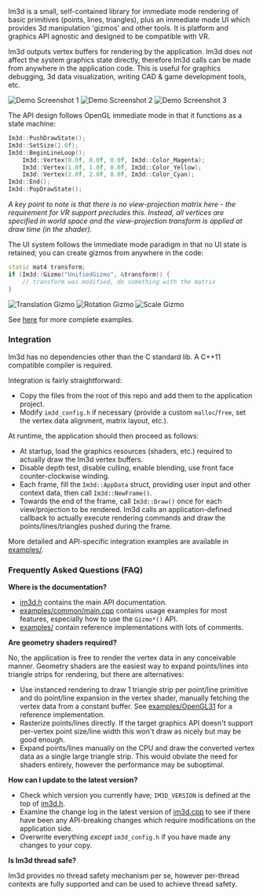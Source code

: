 Im3d is a small, self-contained library for immediate mode rendering of basic primitives (points, lines, triangles), plus an immediate mode UI which provides 3d manipulation 'gizmos' and other tools. It is platform and graphics API agnostic and designed to be compatible with VR.

Im3d outputs vertex buffers for rendering by the application. Im3d does not affect the system graphics state directly, therefore Im3d calls can be made from anywhere in the application code. This is useful for graphics debugging, 3d data visualization, writing CAD & game development tools, etc.

![Demo Screenshot 1](https://github.com/john-chapman/im3d/wiki/images/im3d_demo1.jpg)
![Demo Screenshot 2](https://github.com/john-chapman/im3d/wiki/images/im3d_demo2.jpg)
![Demo Screenshot 3](https://github.com/john-chapman/im3d/wiki/images/im3d_demo3.jpg)

The API design follows OpenGL immediate mode in that it functions as a state machine:

```C++
Im3d::PushDrawState();
Im3d::SetSize(2.0f);
Im3d::BeginLineLoop();
	Im3d::Vertex(0.0f, 0.0f, 0.0f, Im3d::Color_Magenta);
	Im3d::Vertex(1.0f, 1.0f, 0.0f, Im3d::Color_Yellow);
	Im3d::Vertex(2.0f, 2.0f, 0.0f, Im3d::Color_Cyan);
Im3d::End();
Im3d::PopDrawState();
```
*A key point to note is that there is no view-projection matrix here - the requirement for VR support precludes this. Instead, all vertices are specified in world space and the view-projection transform is applied at draw time (in the shader).*

The UI system follows the immediate mode paradigm in that no UI state is retained; you can create gizmos from anywhere in the code:

```C++
static mat4 transform;
if (Im3d::Gizmo("UnifiedGizmo", &transform)) {
	// transform was modified, do something with the matrix
}
```
![Translation Gizmo](https://github.com/john-chapman/im3d/wiki/images/im3d_translation.gif)
![Rotation Gizmo](https://github.com/john-chapman/im3d/wiki/images/im3d_rotation.gif)
![Scale Gizmo](https://github.com/john-chapman/im3d/wiki/images/im3d_scale.gif)

See [here](https://github.com/john-chapman/im3d/blob/master/examples/common/main.cpp) for more complete examples.

### Integration
Im3d has no dependencies other than the C standard lib. A C++11 compatible compiler is required.

Integration is fairly straightforward:

- Copy the files from the root of this repo and add them to the application project.
- Modify `im3d_config.h` if necessary (provide a custom `malloc`/`free`, set the vertex data alignment, matrix layout, etc.).

At runtime, the application should then proceed as follows:

- At startup, load the graphics resources (shaders, etc.) required to actually draw the Im3d vertex buffers.
- Disable depth test, disable culling, enable blending, use front face counter-clockwise winding.
- Each frame, fill the `Im3d::AppData` struct, providing user input and other context data, then call `Im3d::NewFrame()`.
- Towards the end of the frame, call `Im3d::Draw()` once for each view/projection to be rendered. Im3d calls an application-defined callback to actually execute rendering commands and draw the points/lines/triangles pushed during the frame.

More detailed and API-specific integration examples are available in [examples/](https://github.com/john-chapman/im3d/tree/master/examples).

### Frequently Asked Questions (FAQ)

**Where is the documentation?**

- [im3d.h](https://github.com/john-chapman/im3d/tree/master/im3d.h) contains the main API documentation.
- [examples/common/main.cpp](https://github.com/john-chapman/im3d/tree/master/examples/common/main.cpp) contains usage examples for most features, especially how to use the `Gizmo*()` API.
- [examples/](https://github.com/john-chapman/im3d/tree/master/examples) contain reference implementations with lots of comments.


**Are geometry shaders required?**

No, the application is free to render the vertex data in any conceivable manner. Geometry shaders are the easiest way to expand points/lines into triangle strips for rendering, but there are alternatives:

- Use instanced rendering to draw 1 triangle strip per point/line primitive and do point/line expansion in the vertex shader, manually fetching the vertex data from a constant buffer. See [examples/OpenGL31](https://github.com/john-chapman/im3d/tree/master/examples/OpenGL31) for a reference implementation.
- Rasterize points/lines directly. If the target graphics API doesn't support per-vertex point size/line width this won't draw as nicely but may be good enough.
- Expand points/lines manually on the CPU and draw the converted vertex data as a single large triangle strip. This would obviate the need for shaders entirely, however the performance may be suboptimal.


**How can I update to the latest version?**

- Check which version you currently have; `IM3D_VERSION` is defined at the top of [im3d.h](https://github.com/john-chapman/im3d/tree/master/im3d.h).
- Examine the change log in the latest version of [im3d.cpp](https://github.com/john-chapman/im3d/tree/master/im3d.cpp) to see if there have been any API-breaking changes which require modifications on the application side.
- Overwrite everything *except* `im3d_config.h` if you have made any changes to your copy.

**Is Im3d thread safe?**

Im3d provides no thread safety mechanism per se, however per-thread contexts are fully supported and can be used to achieve thread safety.
